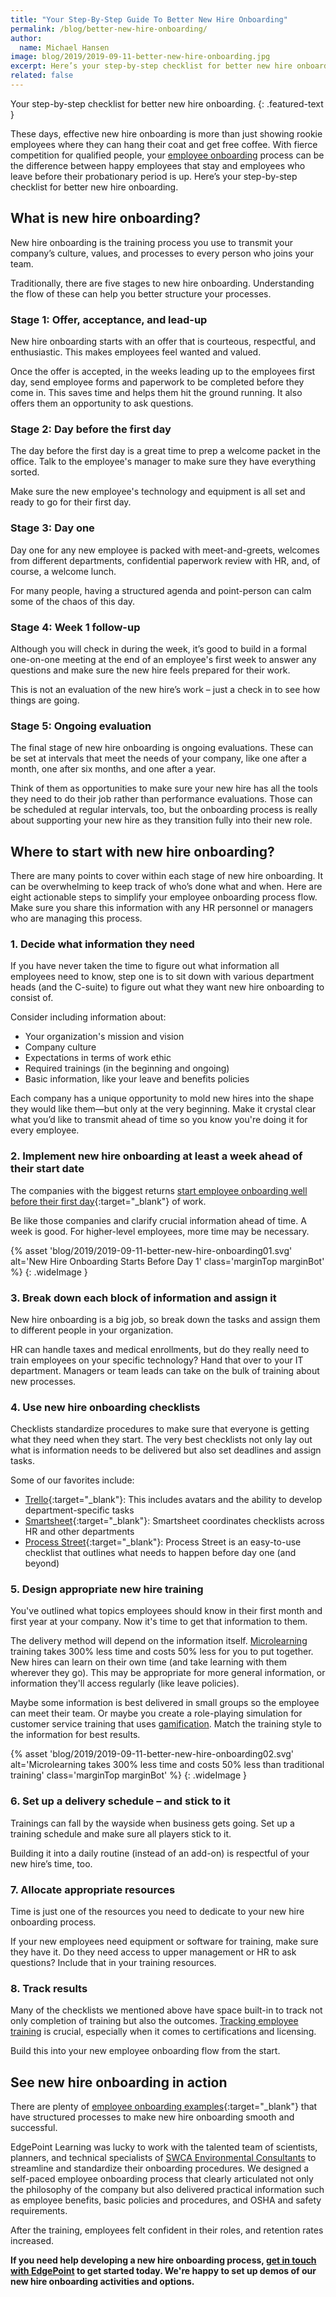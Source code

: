 ```yaml
---
title: "Your Step-By-Step Guide To Better New Hire Onboarding"
permalink: /blog/better-new-hire-onboarding/
author:
  name: Michael Hansen
image: blog/2019/2019-09-11-better-new-hire-onboarding.jpg
excerpt: Here’s your step-by-step checklist for better new hire onboarding, from your entry-level employees to key management positions.
related: false
---
```


Your step-by-step checklist for better new hire onboarding.
{: .featured-text }

These days, effective new hire onboarding is more than just showing rookie employees where they can hang their coat and get free coffee. With fierce competition for qualified people, your [employee onboarding](/blog/employee-onboarding/) process can be the difference between happy employees that stay and employees who leave before their probationary period is up. Here’s your step-by-step checklist for better new hire onboarding.

## What is new hire onboarding? 

New hire onboarding is the training process you use to transmit your company’s culture, values, and processes to every person who joins your team. 

Traditionally, there are five stages to new hire onboarding. Understanding the flow of these can help you better structure your processes. 

### Stage 1: Offer, acceptance, and lead-up

New hire onboarding starts with an offer that is courteous, respectful, and enthusiastic. This makes employees feel wanted and valued. 

Once the offer is accepted, in the weeks leading up to the employees first day, send employee forms and paperwork to be completed before they come in. This saves time and helps them hit the ground running. It also offers them an opportunity to ask questions. 

### Stage 2: Day before the first day

The day before the first day is a great time to prep a welcome packet in the office. Talk to the employee's manager to make sure they have everything sorted.

Make sure the new employee's technology and equipment is all set and ready to go for their first day.

### Stage 3: Day one

Day one for any new employee is packed with meet-and-greets, welcomes from different departments, confidential paperwork review with HR, and, of course, a welcome lunch.

For many people, having a structured agenda and point-person can calm some of the chaos of this day. 

### Stage 4: Week 1 follow-up

Although you will check in during the week, it’s good to build in a formal one-on-one meeting at the end of an employee's first week to answer any questions and make sure the new hire feels prepared for their work. 

This is not an evaluation of the new hire’s work – just a check in to see how things are going. 

### Stage 5: Ongoing evaluation

The final stage of new hire onboarding is ongoing evaluations. These can be set at intervals that meet the needs of your company, like one after a month, one after six months, and one after a year. 

Think of them as opportunities to make sure your new hire has all the tools they need to do their job rather than performance evaluations. Those can be scheduled at regular intervals, too, but the onboarding process is really about supporting your new hire as they transition fully into their new role.

## Where to start with new hire onboarding? 

There are many points to cover within each stage of new hire onboarding. It can be overwhelming to keep track of who’s done what and when. 
Here are eight actionable steps to simplify your employee onboarding process flow. Make sure you share this information with any HR personnel or managers who are managing this process. 

### 1. Decide what information they need

If you have never taken the time to figure out what information all employees need to know, step one is to sit down with various department heads (and the C-suite) to figure out what they want new hire onboarding to consist of. 

Consider including information about:
* Your organization's mission and vision 
* Company culture
* Expectations in terms of work ethic 
* Required trainings (in the beginning and ongoing)
* Basic information, like your leave and benefits policies

Each company has a unique opportunity to mold new hires into the shape they would like them—but only at the very beginning. Make it crystal clear what you’d like to transmit ahead of time so you know you're doing it for every employee. 

### 2. Implement new hire onboarding at least a week ahead of their start date

The companies with the biggest returns [start employee onboarding well before their first day](http://deliberatepractice.com.au/wp-content/uploads/2013/04/Onboarding-2013.pdf){:target="_blank"} of work. 

Be like those companies and clarify crucial information ahead of time. A week is good. For higher-level employees, more time may be necessary. 

{% asset 'blog/2019/2019-09-11-better-new-hire-onboarding01.svg'
  alt='New Hire Onboarding Starts Before Day 1'
  class='marginTop marginBot' %}
{: .wideImage }

### 3. Break down each block of information and assign it

New hire onboarding is a big job, so break down the tasks and assign them to different people in your organization. 

HR can handle taxes and medical enrollments, but do they really need to train employees on your specific technology? Hand that over to your IT department. Managers or team leads can take on the bulk of training about new processes. 

### 4. Use new hire onboarding checklists

Checklists standardize procedures to make sure that everyone is getting what they need when they start. The very best checklists not only lay out what is information needs to be delivered but also set deadlines and assign tasks. 

Some of our favorites include:
* [Trello](https://trello.com/b/qr3AcASr/new-hire-onboarding){:target="_blank"}: This includes avatars and the ability to develop department-specific tasks
* [Smartsheet](https://www.smartsheet.com/free-onboarding-checklists-and-templates){:target="_blank"}: Smartsheet coordinates checklists across HR and other departments
* [Process Street](https://www.process.st/checklist/employee-onboarding-checklist/){:target="_blank"}: Process Street is an easy-to-use checklist that outlines what needs to happen before day one (and beyond)

### 5. Design appropriate new hire training

You've outlined what topics employees should know in their first month and first year at your company. Now it's time to get that information to them. 

The delivery method will depend on the information itself. [Microlearning](/blog/microlearning) training takes 300% less time and costs 50% less for you to put together. New hires can learn on their own time (and take learning with them wherever they go). This may be appropriate for more general information, or information they'll access regularly (like leave policies). 

Maybe some information is best delivered in small groups so the employee can meet their team. Or maybe you create a role-playing simulation for customer service training that uses [gamification](/blog/gamification-in-elearning/). Match the training style to the information for best results.

{% asset 'blog/2019/2019-09-11-better-new-hire-onboarding02.svg'
  alt='Microlearning takes 300% less time and costs 50% less than traditional training'
  class='marginTop marginBot' %}
{: .wideImage }

### 6. Set up a delivery schedule – and stick to it

Trainings can fall by the wayside when business gets going. Set up a training schedule and make sure all players stick to it. 

Building it into a daily routine (instead of an add-on) is respectful of your new hire’s time, too.

### 7. Allocate appropriate resources

Time is just one of the resources you need to dedicate to your new hire onboarding process. 

If your new employees need equipment or software for training, make sure they have it. Do they need access to upper management or HR to ask questions? Include that in your training resources. 

### 8. Track results

Many of the checklists we mentioned above have space built-in to track not only completion of training but also the outcomes. [Tracking employee training](/blog/how-to-keep-track-of-training/) is crucial, especially when it comes to certifications and licensing. 

Build this into your new employee onboarding flow from the start. 

## See new hire onboarding in action 

There are plenty of [employee onboarding examples](https://www.saplinghr.com/blog/top-employee-onboarding-programs){:target="_blank"} that have structured processes to make new hire onboarding smooth and successful. 

EdgePoint Learning was lucky to work with the talented team of scientists, planners, and technical specialists of [SWCA Environmental Consultants](/story/swca/) to streamline and standardize their onboarding procedures. We designed a self-paced employee onboarding process that clearly articulated not only the philosophy of the company but also delivered practical information such as employee benefits, basic policies and procedures, and OSHA and safety requirements. 

After the training, employees felt confident in their roles, and retention rates increased.

<strong>If you need help developing a new hire onboarding process, [get in touch with EdgePoint](/contact/) to get started today. We're happy to set up demos of our new hire onboarding activities and options.</strong>